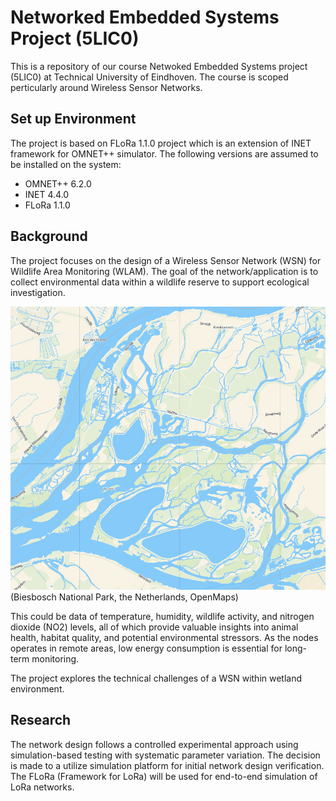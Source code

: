 # Networked Embedded Systems Project (5LIC0)

This is a repository of our course Netwoked Embedded Systems project (5LIC0) at Technical University of Eindhoven. The course is scoped perticularly around Wireless Sensor Networks.

## Set up Environment

The project is based on FLoRa 1.1.0 project which is an extension of INET framework for OMNET++ simulator. The following versions are assumed to be installed on the system:
- OMNET++ 6.2.0
- INET 4.4.0
- FLoRa 1.1.0

## Background

The project focuses on the design of a Wireless Sensor Network (WSN) for Wildlife Area Monitoring (WLAM).
The goal of the network/application is to collect environmental data within a wildlife reserve to support ecological investigation.

![Wildlife Area Monitoring](docs/assets/biesbosch_map.png)(Biesbosch National Park, the Netherlands, OpenMaps)

This could be data of temperature, humidity, wildlife activity, and nitrogen dioxide (NO2) levels, all of which provide valuable insights into animal health, 
habitat quality, and potential environmental stressors. As the nodes operates in remote areas, low energy consumption is essential for long-term monitoring.

The project explores the technical challenges of a WSN within wetland environment.

## Research

The network design follows a controlled experimental approach using simulation-based testing with systematic parameter variation.
The decision is made to a utilize simulation platform for initial network design verification. The FLoRa (Framework for LoRa) will be used for end-to-end simulation of LoRa networks.
